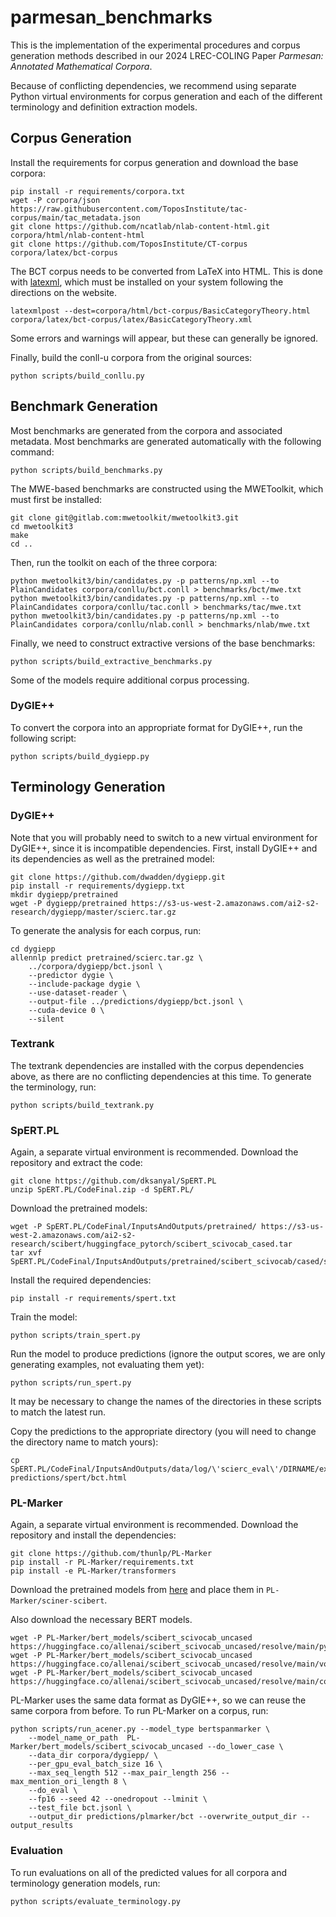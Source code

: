 # parmesan_benchmarks

This is the implementation of the experimental procedures and corpus generation
methods described in our 2024 LREC-COLING Paper _Parmesan: Annotated
Mathematical Corpora_. 

Because of conflicting dependencies, we recommend using separate Python virtual
environments for corpus generation and each of the different terminology and
definition extraction models. 

## Corpus Generation

Install the requirements for corpus generation and download the base corpora:

    pip install -r requirements/corpora.txt
    wget -P corpora/json https://raw.githubusercontent.com/ToposInstitute/tac-corpus/main/tac_metadata.json
    git clone https://github.com/ncatlab/nlab-content-html.git corpora/html/nlab-content-html
    git clone https://github.com/ToposInstitute/CT-corpus corpora/latex/bct-corpus

The BCT corpus needs to be converted from LaTeX into HTML. This is done with
[latexml](https://math.nist.gov/~BMiller/LaTeXML/), which must be installed on
your system following the directions on the website.

    latexmlpost --dest=corpora/html/bct-corpus/BasicCategoryTheory.html corpora/latex/bct-corpus/latex/BasicCategoryTheory.xml

Some errors and warnings will appear, but these can generally be ignored.

Finally,  build the conll-u corpora from the original sources:

    python scripts/build_conllu.py

## Benchmark Generation

Most benchmarks are generated from the corpora and associated metadata. Most
benchmarks are generated automatically with the following command:

    python scripts/build_benchmarks.py

The MWE-based benchmarks are constructed using the MWEToolkit, which must first
be installed:

    git clone git@gitlab.com:mwetoolkit/mwetoolkit3.git
    cd mwetoolkit3
    make
    cd ..

Then, run the toolkit on each of the three corpora:

    python mwetoolkit3/bin/candidates.py -p patterns/np.xml --to PlainCandidates corpora/conllu/bct.conll > benchmarks/bct/mwe.txt
    python mwetoolkit3/bin/candidates.py -p patterns/np.xml --to PlainCandidates corpora/conllu/tac.conll > benchmarks/tac/mwe.txt
    python mwetoolkit3/bin/candidates.py -p patterns/np.xml --to PlainCandidates corpora/conllu/nlab.conll > benchmarks/nlab/mwe.txt

Finally, we need to construct extractive versions of the base benchmarks:

    python scripts/build_extractive_benchmarks.py

Some of the models require additional corpus processing.

### DyGIE++

To convert the corpora into an appropriate format for DyGIE++, run the
following script:

    python scripts/build_dygiepp.py

## Terminology Generation

### DyGIE++

Note that you will probably need to switch to a new virtual environment for
DyGIE++, since it is incompatible dependencies. First, install DyGIE++ and its
dependencies as well as the pretrained model:

    git clone https://github.com/dwadden/dygiepp.git
    pip install -r requirements/dygiepp.txt
    mkdir dygiepp/pretrained
    wget -P dygiepp/pretrained https://s3-us-west-2.amazonaws.com/ai2-s2-research/dygiepp/master/scierc.tar.gz

To generate the analysis for each corpus, run:

    cd dygiepp
    allennlp predict pretrained/scierc.tar.gz \
        ../corpora/dygiepp/bct.jsonl \
        --predictor dygie \
        --include-package dygie \
        --use-dataset-reader \
        --output-file ../predictions/dygiepp/bct.jsonl \
        --cuda-device 0 \
        --silent

### Textrank

The textrank dependencies are installed with the corpus dependencies above, as
there are no conflicting dependencies at this time. To generate the
terminology, run:

    python scripts/build_textrank.py

### SpERT.PL

Again, a separate virtual environment is recommended. Download the repository and extract the code:

    git clone https://github.com/dksanyal/SpERT.PL
    unzip SpERT.PL/CodeFinal.zip -d SpERT.PL/

Download the pretrained models:

    wget -P SpERT.PL/CodeFinal/InputsAndOutputs/pretrained/ https://s3-us-west-2.amazonaws.com/ai2-s2-research/scibert/huggingface_pytorch/scibert_scivocab_cased.tar
    tar xvf SpERT.PL/CodeFinal/InputsAndOutputs/pretrained/scibert_scivocab/cased/scibert_scivocab_cased.tar

Install the required dependencies:

    pip install -r requirements/spert.txt

Train the model:

    python scripts/train_spert.py

Run the model to produce predictions (ignore the output scores, we are only
generating examples, not evaluating them yet):

    python scripts/run_spert.py

It may be necessary to change the names of the directories in these scripts to
match the latest run. 

Copy the predictions to the appropriate directory (you will need to change the
directory name to match yours):

    cp SpERT.PL/CodeFinal/InputsAndOutputs/data/log/\'scierc_eval\'/DIRNAME/examples_entities_sorted_test_epoch_0.html predictions/spert/bct.html

### PL-Marker

Again, a separate virtual environment is recommended. Download the repository
and install the dependencies:

    git clone https://github.com/thunlp/PL-Marker
    pip install -r PL-Marker/requirements.txt
    pip install -e PL-Marker/transformers

Download the pretrained models from [here](https://drive.google.com/drive/folders/1_ccNEm9LlqegoGXl69PJEbSW16Qvx7X7) and place them in `PL-Marker/sciner-scibert`.

Also download the necessary BERT models.

    wget -P PL-Marker/bert_models/scibert_scivocab_uncased https://huggingface.co/allenai/scibert_scivocab_uncased/resolve/main/pytorch_model.bin
    wget -P PL-Marker/bert_models/scibert_scivocab_uncased https://huggingface.co/allenai/scibert_scivocab_uncased/resolve/main/vocab.txt
    wget -P PL-Marker/bert_models/scibert_scivocab_uncased https://huggingface.co/allenai/scibert_scivocab_uncased/resolve/main/config.json

PL-Marker uses the same data format as DyGIE++, so we can reuse the same
corpora from before. To run PL-Marker on a corpus, run:

    python scripts/run_acener.py --model_type bertspanmarker \
        --model_name_or_path  PL-Marker/bert_models/scibert_scivocab_uncased --do_lower_case \
        --data_dir corpora/dygiepp/ \
        --per_gpu_eval_batch_size 16 \
        --max_seq_length 512 --max_pair_length 256 --max_mention_ori_length 8 \
        --do_eval \
        --fp16 --seed 42 --onedropout --lminit \
        --test_file bct.jsonl \
        --output_dir predictions/plmarker/bct --overwrite_output_dir --output_results

### Evaluation

To run evaluations on all of the predicted values for all corpora and
terminology generation models, run:

    python scripts/evaluate_terminology.py
